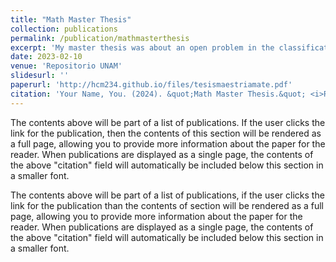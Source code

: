 ```yaml
---
title: "Math Master Thesis"
collection: publications
permalink: /publication/mathmasterthesis
excerpt: 'My master thesis was about an open problem in the classification of surfaces of general type. In particular, I studied the classification of surfaces of general type with $$K^2 \leq 6$$ and $$p_g=4$$. Using Miles Reid\'s graded ring methods, it provided some insights about the connectedness of the moduli space of such surfaces.'
date: 2023-02-10
venue: 'Repositorio UNAM'
slidesurl: ''
paperurl: 'http://hcm234.github.io/files/tesismaestriamate.pdf'
citation: 'Your Name, You. (2024). &quot;Math Master Thesis.&quot; <i>Repositorio UNAM</i>.'
---
```


The contents above will be part of a list of publications. If the user clicks the link for the publication, then the contents of this section will be rendered as a full page, allowing you to provide more information about the paper for the reader. When publications are displayed as a single page, the contents of the above "citation" field will automatically be included below this section in a smaller font.


The contents above will be part of a list of publications, if the user clicks the link for the publication than the contents of section will be rendered as a full page, allowing you to provide more information about the paper for the reader. When publications are displayed as a single page, the contents of the above "citation" field will automatically be included below this section in a smaller font.
